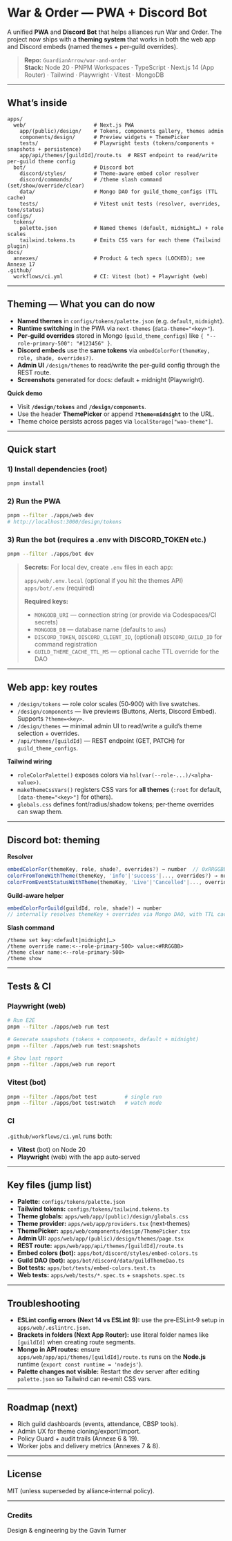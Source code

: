 # War & Order — PWA + Discord Bot

A unified **PWA** and **Discord Bot** that helps alliances run War and Order. The project now ships with a **theming system** that works in both the web app and Discord embeds (named themes + per‑guild overrides).

> **Repo:** `GuardianArrow/war-and-order`  
> **Stack:** Node 20 · PNPM Workspaces · TypeScript · Next.js 14 (App Router) · Tailwind · Playwright · Vitest · MongoDB

---

## What’s inside

```
apps/
  web/                      # Next.js PWA
    app/(public)/design/    # Tokens, components gallery, themes admin
    components/design/      # Preview widgets + ThemePicker
    tests/                  # Playwright tests (tokens/components + snapshots + persistence)
    app/api/themes/[guildId]/route.ts  # REST endpoint to read/write per‑guild theme config
  bot/                      # Discord bot
    discord/styles/         # Theme-aware embed color resolver
    discord/commands/       # /theme slash command (set/show/override/clear)
    data/                   # Mongo DAO for guild_theme_configs (TTL cache)
    tests/                  # Vitest unit tests (resolver, overrides, tone/status)
configs/
  tokens/
    palette.json            # Named themes (default, midnight…) + role scales
    tailwind.tokens.ts      # Emits CSS vars for each theme (Tailwind plugin)
docs/
  annexes/                  # Product & tech specs (LOCKED); see Annexe 17
.github/
  workflows/ci.yml          # CI: Vitest (bot) + Playwright (web)
```

---

## Theming — What you can do now

- **Named themes** in `configs/tokens/palette.json` (e.g. `default`, `midnight`).  
- **Runtime switching** in the PWA via `next-themes` (`data-theme="<key>"`).  
- **Per‑guild overrides** stored in Mongo (`guild_theme_configs`) like `{ "--role-primary-500": "#123456" }`.  
- **Discord embeds** use the **same tokens** via `embedColorFor(themeKey, role, shade, overrides?)`.  
- **Admin UI** `/design/themes` to read/write the per‑guild config through the REST route.  
- **Screenshots** generated for docs: default + midnight (Playwright).

**Quick demo**
- Visit **`/design/tokens`** and **`/design/components`**.  
- Use the header **ThemePicker** or append **`?theme=midnight`** to the URL.  
- Theme choice persists across pages via `localStorage["wao-theme"]`.

---

## Quick start

### 1) Install dependencies (root)
```bash
pnpm install
```

### 2) Run the PWA
```bash
pnpm --filter ./apps/web dev
# http://localhost:3000/design/tokens
```

### 3) Run the bot (requires a .env with DISCORD_TOKEN etc.)
```bash
pnpm --filter ./apps/bot dev
```

> **Secrets:** For local dev, create `.env` files in each app:
>
> `apps/web/.env.local` (optional if you hit the themes API)  
> `apps/bot/.env` (required)  
> 
> **Required keys:**  
> - `MONGODB_URI` — connection string (or provide via Codespaces/CI secrets)  
> - `MONGODB_DB` — database name (defaults to `ams`)  
> - `DISCORD_TOKEN`, `DISCORD_CLIENT_ID`, (optional) `DISCORD_GUILD_ID` for command registration  
> - `GUILD_THEME_CACHE_TTL_MS` — optional cache TTL override for the DAO

---

## Web app: key routes

- `/design/tokens` — role color scales (50‑900) with live swatches.  
- `/design/components` — live previews (Buttons, Alerts, Discord Embed). Supports `?theme=<key>`.  
- `/design/themes` — minimal admin UI to read/write a guild’s theme selection + overrides.  
- `/api/themes/[guildId]` — REST endpoint (GET, PATCH) for `guild_theme_configs`.

**Tailwind wiring**
- `roleColorPalette()` exposes colors via `hsl(var(--role-...)/<alpha-value>)`.  
- `makeThemeCssVars()` registers CSS vars for **all themes** (`:root` for default, `[data-theme="<key>"]` for others).  
- `globals.css` defines font/radius/shadow tokens; per‑theme overrides can swap them.

---

## Discord bot: theming

**Resolver**
```ts
embedColorFor(themeKey, role, shade?, overrides?) → number  // 0xRRGGBB
colorFromToneWithTheme(themeKey, 'info'|'success'|..., overrides?) → number
colorFromEventStatusWithTheme(themeKey, 'Live'|'Cancelled'|..., overrides?) → number
```

**Guild-aware helper**
```ts
embedColorForGuild(guildId, role, shade?) → number
// internally resolves themeKey + overrides via Mongo DAO, with TTL cache
```

**Slash command**
```
/theme set key:<default|midnight|…>
/theme override name:<--role-primary-500> value:<#RRGGBB>
/theme clear name:<--role-primary-500>
/theme show
```

---

## Tests & CI

### Playwright (web)
```bash
# Run E2E
pnpm --filter ./apps/web run test

# Generate snapshots (tokens + components, default + midnight)
pnpm --filter ./apps/web run test:snapshots

# Show last report
pnpm --filter ./apps/web run report
```

### Vitest (bot)
```bash
pnpm --filter ./apps/bot test         # single run
pnpm --filter ./apps/bot test:watch   # watch mode
```

### CI
`.github/workflows/ci.yml` runs both:
- **Vitest** (bot) on Node 20
- **Playwright** (web) with the app auto‑served

---

## Key files (jump list)

- **Palette:** `configs/tokens/palette.json`  
- **Tailwind tokens:** `configs/tokens/tailwind.tokens.ts`  
- **Theme globals:** `apps/web/app/(public)/design/globals.css`  
- **Theme provider:** `apps/web/app/providers.tsx` (next‑themes)  
- **ThemePicker:** `apps/web/components/design/ThemePicker.tsx`  
- **Admin UI:** `apps/web/app/(public)/design/themes/page.tsx`  
- **REST route:** `apps/web/app/api/themes/[guildId]/route.ts`  
- **Embed colors (bot):** `apps/bot/discord/styles/embed-colors.ts`  
- **Guild DAO (bot):** `apps/bot/discord/data/guildThemeDao.ts`  
- **Bot tests:** `apps/bot/tests/embed-colors.test.ts`  
- **Web tests:** `apps/web/tests/*.spec.ts` + `snapshots.spec.ts`

---

## Troubleshooting

- **ESLint config errors (Next 14 vs ESLint 9):** use the pre‑ESLint‑9 setup in `apps/web/.eslintrc.json`.  
- **Brackets in folders (Next App Router):** use literal folder names like `[guildId]` when creating route segments.  
- **Mongo in API routes:** ensure `apps/web/app/api/themes/[guildId]/route.ts` runs on the **Node.js** runtime (`export const runtime = 'nodejs'`).  
- **Palette changes not visible:** Restart the dev server after editing `palette.json` so Tailwind can re‑emit CSS vars.

---

## Roadmap (next)

- Rich guild dashboards (events, attendance, CBSP tools).  
- Admin UX for theme cloning/export/import.  
- Policy Guard + audit trails (Annexe 6 & 19).  
- Worker jobs and delivery metrics (Annexes 7 & 8).

---

## License

MIT (unless superseded by alliance‑internal policy).

---

### Credits

Design & engineering by the Gavin Turner